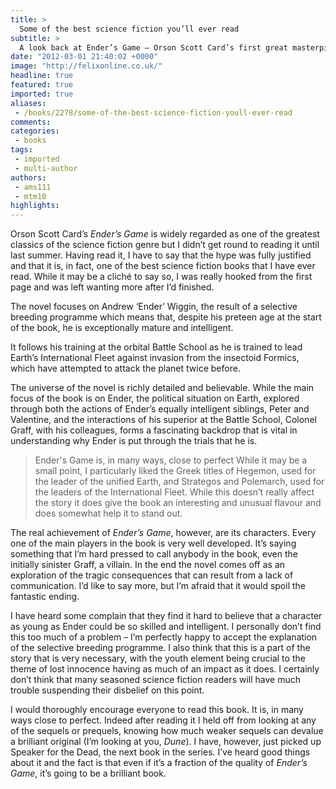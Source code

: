 ```yaml
---
title: >
  Some of the best science fiction you’ll ever read
subtitle: >
  A look back at Ender’s Game – Orson Scott Card’s first great masterpiece
date: "2012-03-01 21:40:02 +0000"
image: "http://felixonline.co.uk/"
headline: true
featured: true
imported: true
aliases:
 - /books/2278/some-of-the-best-science-fiction-youll-ever-read
comments:
categories:
 - books
tags:
 - imported
 - multi-author
authors:
 - ams111
 - mtm10
highlights:
---
```


Orson Scott Card’s _Ender’s Game_ is widely regarded as one of the greatest classics of the science fiction genre but I didn’t get round to reading it until last summer. Having read it, I have to say that the hype was fully justified and that it is, in fact, one of the best science fiction books that I have ever read. While it may be a cliché to say so, I was really hooked from the first page and was left wanting more after I’d finished.

The novel focuses on Andrew ‘Ender’ Wiggin, the result of a selective breeding programme which means that, despite his preteen age at the start of the book, he is exceptionally mature and intelligent.

It follows his training at the orbital Battle School as he is trained to lead Earth’s International Fleet against invasion from the insectoid Formics, which have attempted to attack the planet twice before.

The universe of the novel is richly detailed and believable. While the main focus of the book is on Ender, the political situation on Earth, explored through both the actions of Ender’s equally intelligent siblings, Peter and Valentine, and the interactions of his superior at the Battle School, Colonel Graff, with his colleagues, forms a fascinating backdrop that is vital in understanding why Ender is put through the trials that he is.
> Ender's Game is, in many ways, close to perfect
While it may be a small point, I particularly liked the Greek titles of Hegemon, used for the leader of the unified Earth, and Strategos and Polemarch, used for the leaders of the International Fleet. While this doesn’t really affect the story it does give the book an interesting and unusual flavour and does somewhat help it to stand out.

The real achievement of _Ender’s Game_, however, are its characters. Every one of the main players in the book is very well developed. It’s saying something that I’m hard pressed to call anybody in the book, even the initially sinister Graff, a villain. In the end the novel comes off as an exploration of the tragic consequences that can result from a lack of communication. I’d like to say more, but I’m afraid that it would spoil the fantastic ending.

I have heard some complain that they find it hard to believe that a character as young as Ender could be so skilled and intelligent. I personally don’t find this too much of a problem – I’m perfectly happy to accept the explanation of the selective breeding programme. I also think that this is a part of the story that is very necessary, with the youth element being crucial to the theme of lost innocence having as much of an impact as it does. I certainly don’t think that many seasoned science fiction readers will have much trouble suspending their disbelief on this point.

I would thoroughly encourage everyone to read this book. It is, in many ways close to perfect. Indeed after reading it I held off from looking at any of the sequels or prequels, knowing how much weaker sequels can devalue a brilliant original (I’m looking at you, _Dune_). I have, however, just picked up Speaker for the Dead, the next book in the series. I’ve heard good things about it and the fact is that even if it’s a fraction of the quality of _Ender’s Game_, it’s going to be a brilliant book.
